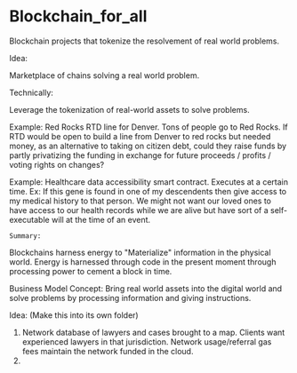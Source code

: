 # Blockchain_for_all
Blockchain projects that tokenize the resolvement of real world problems.

Idea:

Marketplace of chains solving a real world problem. 

Technically:

Leverage the tokenization of real-world assets to solve problems.

Example: Red Rocks RTD line for Denver.
Tons of people go to Red Rocks. If RTD would be open to build a line from Denver to red rocks but needed money, as an alternative to taking on citizen debt, could they raise funds by partly privatizing the funding in exchange for future proceeds / profits / voting rights on changes?

Example: Healthcare data accessibility smart contract.
Executes at a certain time. Ex: If this gene is found in one of my descendents then give access to my medical history to that person. We might not want our loved ones to have access to our health records while we are alive but have sort of a self-executable will at the time of an event. 


    Summary:
Blockchains harness energy to "Materialize" information in the physical world. Energy is harnessed through code in the present moment through processing power to cement a block in time. 

Business Model Concept: 
Bring real world assets into the digital world and solve problems by processing information and giving instructions. 


Idea: (Make this into its own folder)

1. Network database of lawyers and cases brought to a map. Clients want experienced lawyers in that jurisdiction. Network usage/referral gas fees maintain the network funded in the cloud. 
2.  


